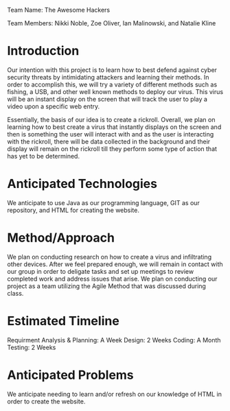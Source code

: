 Team Name: The Awesome Hackers 

Team Members: Nikki Noble, Zoe Oliver, Ian Malinowski, and Natalie Kline

# Introduction

Our intention with this project is to learn how to best defend against cyber security threats by intimidating attackers and learning their methods. In order to accomplish this, we will try a variety of different methods such as fishing, a USB, and other well known methods to deploy our virus. This virus will be an instant display on the screen that will track the user to play a video upon a specific web entry.

Essentially, the basis of our idea is to create a rickroll. Overall, we plan on learning how to best create a virus that instantly displays on the screen and then is something the user will interact with and as the user is interacting with the rickroll, there will be data collected in the background and their display will remain on the rickroll till they perform some type of action that has yet to be determined.

# Anticipated Technologies

We anticipate to use Java as our programming language, GIT as our repository, and HTML for creating the website.

# Method/Approach

We plan on conducting research on how to create a virus and infiltrating other devices. After we feel prepared enough, we will remain in contact with our group in order to deligate tasks and set up meetings to review completed work and address issues that arise. We plan on conducting our project as a team utilizing the Agile Method that was discussed during class. 

# Estimated Timeline

Requirment Analysis & Planning: A Week
Design: 2 Weeks
Coding: A Month
Testing: 2 Weeks

# Anticipated Problems

We anticipate needing to learn and/or refresh on our knowledge of HTML in order to create the website.
